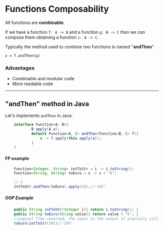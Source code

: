 # Functions Composability

All functions are **combinable**.

If we have a function `f: A -> B` and a function `g: B -> C` 
then we can compose them obtaining a function `z: A -> C`.

Typically the method used to combine two functions is named "**andThen**".

`z = f.andThen(g)`

### Advantages
- Combinable and modular code
- More readable code

---
## "andThen" method in Java
Let's implements `andThen` in Java.

```java
    interface Function<A, B>{
            B apply(A a);
            default Function<A, C> andThen(Function<B, C> f){
                a -> f.apply(this.apply(a));
            }       
    }
```

#### FP example
```java
    Function<Integer, String> intToStr = i -> i.toString();
    Function<String, String> toEuro = s -> s + "€";

    //-1    
    intToStr.andThen(toEuro).apply(10);//"10€"
```

##### OOP Example
```java
    public String intToStr(Integer i){ return i.toString(); }
    public String toEuro(String value){ return value + "€"; }   
    //Logical flow reversed, the input is the output of previusly call.
    toEuro(intToStr(10))//"10€" 
```

